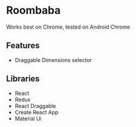 # Roombaba

Works best on Chrome, tested on Android Chrome

## Features
- Draggable Dimensions selector

## Libraries
- React
- Redux
- React Draggable
- Create React App
- Material Ui